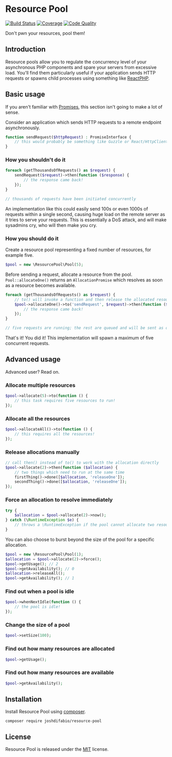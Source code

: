 # Resource Pool

[![Build Status](https://img.shields.io/travis/joshdifabio/resource-pool.svg?style=flat-square)](https://travis-ci.org/joshdifabio/resource-pool)
[![Coverage](https://img.shields.io/codecov/c/github/joshdifabio/resource-pool.svg?style=flat-square)](http://codecov.io/github/joshdifabio/resource-pool)
[![Code Quality](https://img.shields.io/scrutinizer/g/joshdifabio/resource-pool.svg?style=flat-square)](https://scrutinizer-ci.com/g/joshdifabio/resource-pool/)

Don't pwn your resources, pool them!

## Introduction

Resource pools allow you to regulate the concurrency level of your asynchronous PHP components and spare your servers from excessive load. You'll find them particularly useful if your application sends HTTP requests or spawns child processes using something like [ReactPHP](https://github.com/reactphp/react).

## Basic usage

If you aren't familiar with [Promises](https://github.com/reactphp/promise), this section isn't going to make a lot of sense.

Consider an application which sends HTTP requests to a remote endpoint asynchronously.

```php
function sendRequest($httpRequest) : PromiseInterface {
    // this would probably be something like Guzzle or React/HttpClient
}
```

### How you shouldn't do it

```php
foreach (getThousandsOfRequests() as $request) {
    sendRequest($request)->then(function ($response) {
        // the response came back!
    });
}

// thousands of requests have been initiated concurrently
```

An implementation like this could easily send 100s or even 1000s of requests within a single second, causing huge load on the remote server as it tries to serve your requests. This is essentially a DoS attack, and will make sysadmins cry, who will then make you cry.

### How you should do it

Create a resource pool representing a fixed number of resources, for example five.

```php
$pool = new \ResourcePool\Pool(5);
```

Before sending a request, allocate a resource from the pool. `Pool::allocateOne()` returns an `AllocationPromise` which resolves as soon as a resource becomes available.

```php
foreach (getThousandsOfRequests() as $request) {
    // to() will invoke a function and then release the allocated resources once it's done
    $pool->allocateOne()->to('sendRequest', $request)->then(function ($response) {
        // the response came back!
    });
}

// five requests are running; the rest are queued and will be sent as others complete
```

That's it! You did it! This implementation will spawn a maximum of five concurrent requests.

## Advanced usage

Advanced user? Read on.

### Allocate multiple resources

```php
$pool->allocate(5)->to(function () {
    // this task requires five resources to run!
});
```

### Allocate all the resources

```php
$pool->allocateAll()->to(function () {
    // this requires all the resources!
});
```

### Release allocations manually

```php
// call then() instead of to() to work with the allocation directly
$pool->allocate(2)->then(function ($allocation) {
    // two things which need to run at the same time
    firstThing()->done([$allocation, 'releaseOne']);
    secondThing()->done([$allocation, 'releaseOne']);
});
```

### Force an allocation to resolve immediately

```php
try {
    $allocation = $pool->allocate(2)->now();
} catch (\RuntimeException $e) {
    // throws a \RuntimeException if the pool cannot allocate two resources
}
```

You can also choose to burst beyond the size of the pool for a specific allocation.

```php
$pool = new \ResourcePool\Pool(1);
$allocation = $pool->allocate(2)->force();
$pool->getUsage(); // 2
$pool->getAvailability(); // 0
$allocation->releaseAll();
$pool->getAvailability(); // 1
```

### Find out when a pool is idle

```php
$pool->whenNextIdle(function () {
    // the pool is idle!
});
```

### Change the size of a pool

```php
$pool->setSize(100);
```

### Find out how many resources are allocated

```php
$pool->getUsage();
```

### Find out how many resources are available

```php
$pool->getAvailability();
```

## Installation

Install Resource Pool using [composer](https://getcomposer.org/).

```
composer require joshdifabio/resource-pool
```

## License

Resource Pool is released under the [MIT](https://github.com/joshdifabio/resource-pool/blob/master/LICENSE) license.
